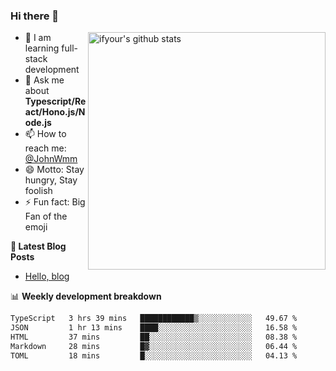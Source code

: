 ### Hi there 👋

<img style="width: 380px" align="right" src="https://github-readme-stats.vercel.app/api?username=ifyour&show_icons=true&theme=dark&card_width=280px&hide_title=true&hide=contribs&include_all_commits=true&count_private=true" alt="ifyour's github stats"/>


- 🌱  I am learning full-stack development
- 💬  Ask me about **Typescript/React/Hono.js/Node.js**
- 📫  How to reach me: [@JohnWmm](https://twitter.com/JohnWmm)
- 😄  Motto: Stay hungry, Stay foolish
- ⚡  Fun fact: Big Fan of the emoji


**📝 Latest Blog Posts**

<!-- BLOG-POST-LIST:START -->
- [Hello, blog](https://mingming.dev/posts/hello-blog)
<!-- BLOG-POST-LIST:END -->



📊 **Weekly development breakdown** 

<!-- [![wakatime](https://wakatime.com/badge/user/d2bc2102-a53a-4e4f-93d0-a8cbf4be2db4.svg)](https://wakatime.com/@d2bc2102-a53a-4e4f-93d0-a8cbf4be2db4) -->

<!--START_SECTION:waka-->

```txt
TypeScript   3 hrs 39 mins   ████████████▒░░░░░░░░░░░░   49.67 %
JSON         1 hr 13 mins    ████░░░░░░░░░░░░░░░░░░░░░   16.58 %
HTML         37 mins         ██░░░░░░░░░░░░░░░░░░░░░░░   08.38 %
Markdown     28 mins         █▓░░░░░░░░░░░░░░░░░░░░░░░   06.44 %
TOML         18 mins         █░░░░░░░░░░░░░░░░░░░░░░░░   04.13 %
```

<!--END_SECTION:waka-->

